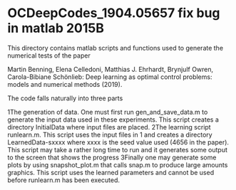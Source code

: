 # OCDeepCodes_1904.05657 fix bug in matlab 2015B

This directory contains matlab scripts and functions used to generate the numerical tests 
of the paper  

Martin Benning, Elena Celledoni, Matthias J. Ehrhardt, Brynjulf Owren, Carola-Bibiane Schönlieb:
Deep learning as optimal control problems: models and numerical methods (2019).

The code falls naturally into three parts

1The generation of data. One must first run gen_and_save_data.m to generate the input data used in these experiments. This script creates a directory InitialData where input files are placed.
2The learning script runlearn.m. This script uses the input files in 1 and creates a directory LearnedData-sxxxx where xxxx is the seed value used (4656 in the paper).  This script may take a rather long time to run and it generates some output to the screen that shows the progress
3Finally one may generate some plots by using snapshot_plot.m that calls snap.m to produce large amounts graphics. This script uses the learned parameters and cannot be used before runlearn.m has been executed.

